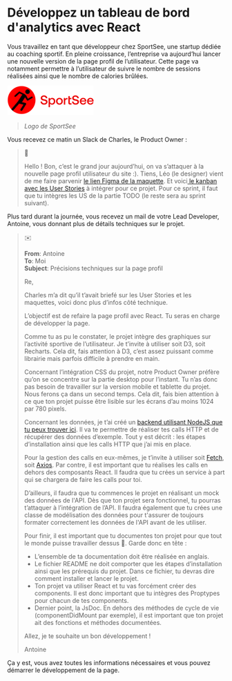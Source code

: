 # Développez un tableau de bord d'analytics avec React

Vous travaillez en tant que développeur chez SportSee, une startup dédiée au coaching sportif. En pleine croissance, l’entreprise va aujourd’hui lancer une nouvelle version de la page profil de l’utilisateur. Cette page va notamment permettre à l’utilisateur de suivre le nombre de sessions réalisées ainsi que le nombre de calories brûlées.

![Logo de SportSee](docs/sportseelogo.png)
> *Logo de SportSee*

Vous recevez ce matin un Slack de Charles, le Product Owner :

> 
> :speech_balloon:
>
> Hello ! Bon, c’est le grand jour aujourd’hui, on va s’attaquer à la nouvelle page profil utilisateur du site :). Tiens, Léo (le designer) vient de me faire parvenir [le lien Figma de la maquette](https://www.figma.com/file/BMomGVZqLZb811mDMShpLu/UI-design-Sportify-FR?node-id=0%3A1). Et voici[ le kanban avec les User Stories](https://www.notion.so/openclassrooms/Copy-of-Dev4U-projet-Learn-Home-6686aa4b5f44417881a4884c9af5669e) à intégrer pour ce projet. Pour ce sprint, il faut que tu intègres les US de la partie TODO (le reste sera au sprint suivant).
>

Plus tard durant la journée, vous recevez un mail de votre Lead Developer, Antoine, vous donnant plus de détails techniques sur le projet.

>
> :envelope:
>
> **From**: Antoine  
> **To**: Moi  
> **Subject**: Précisions techniques sur la page profil
>
> Re,
>
> Charles m’a dit qu’il t’avait briefé sur les User Stories et les maquettes, voici donc plus d’infos côté technique.
> 
> L’objectif est de refaire la page profil avec React. Tu seras en charge de développer la page.
> 
> Comme tu as pu le constater, le projet intègre des graphiques sur l’activité sportive de l’utilisateur. Je t’invite à utiliser soit D3, soit Recharts. Cela dit, fais attention à D3, c’est assez puissant comme librairie mais parfois difficile à prendre en main.
>
> Concernant l’intégration CSS du projet, notre Product Owner préfère qu’on se concentre sur la partie desktop pour l’instant. Tu n’as donc pas besoin de travailler sur la version mobile et tablette du projet. Nous ferons ça dans un second temps. Cela dit, fais bien attention à ce que ton projet puisse être lisible sur les écrans d’au moins 1024 par 780 pixels.
>
> Concernant les données, je t’ai créé un [backend utilisant NodeJS que tu peux trouver ici](https://github.com/OpenClassrooms-Student-Center/P9-front-end-dashboard). Il va te permettre de réaliser tes calls HTTP et de récupérer des données d’exemple. Tout y est décrit : les étapes d’installation ainsi que les calls HTTP que j’ai mis en place.
>
> Pour la gestion des calls en eux-mêmes, je t’invite à utiliser soit [Fetch](https://developer.mozilla.org/en-US/docs/Web/API/Fetch_API), soit [Axios](https://github.com/axios/axios). Par contre, il est important que tu réalises les calls en dehors des composants React. Il faudra que tu crées un service à part qui se chargera de faire les calls pour toi.
>
> D’ailleurs, il faudra que tu commences le projet en réalisant un mock des données de l'API. Dès que ton projet sera fonctionnel, tu pourras t’attaquer à l’intégration de l’API. Il faudra également que tu crées une classe de modélisation des données pour t'assurer de toujours formater correctement les données de l'API avant de les utiliser.
>
> Pour finir, il est important que tu documentes ton projet pour que tout le monde puisse travailler dessus :slightly_smiling_face:. Garde donc en tête :
>
> * L’ensemble de ta documentation doit être réalisée en anglais.
> * Le fichier README ne doit comporter que les étapes d’installation ainsi que les prérequis du projet. Dans ce fichier, tu devras dire comment installer et lancer le projet.
> * Ton projet va utiliser React et tu vas forcément créer des components. Il est donc important que tu intègres des Proptypes pour chacun de tes components. 
> * Dernier point, la JsDoc. En dehors des méthodes de cycle de vie (componentDidMount par exemple), il est important que ton projet ait des fonctions et méthodes documentées. 
>
> Allez, je te souhaite un bon développement !
>
> Antoine
>

Ça y est, vous avez toutes les informations nécessaires et vous pouvez démarrer le développement de la page.
